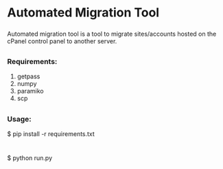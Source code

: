 # Automated Migration Tool

#####
Automated migration tool is a tool to migrate sites/accounts hosted on the cPanel control panel to another server.
#####
##
### Requirements: ###
1) getpass
2) numpy
3) paramiko
4) scp

##
### Usage: ###

$ pip install -r requirements.txt
#
$ python run.py